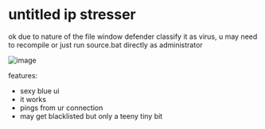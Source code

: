 # untitled ip stresser
ok due to nature of the file window defender classify it as virus, u may need to recompile or just run source.bat directly as administrator

![image](https://github.com/NOK-IA/untitled_ip_stresser/assets/148445670/d5a066d5-8363-4ab0-9902-0b00cb8958f4)


features:
 + sexy blue ui
 + it works
 + pings from ur connection
 + may get blacklisted but only a teeny tiny bit
